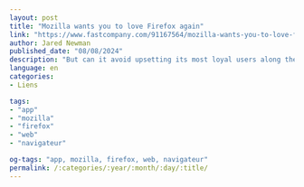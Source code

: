 ```yaml
---
layout: post
title: "Mozilla wants you to love Firefox again"
link: "https://www.fastcompany.com/91167564/mozilla-wants-you-to-love-firefox-again"
author: Jared Newman
published_date: "08/08/2024"
description: "But can it avoid upsetting its most loyal users along the way? Last month, mozilla made a quiet change in firefox that caused some diehard users to revolt."
language: en
categories:
- Liens

tags:
- "app"
- "mozilla"
- "firefox"
- "web"
- "navigateur"

og-tags: "app, mozilla, firefox, web, navigateur"
permalink: /:categories/:year/:month/:day/:title/
---
```

